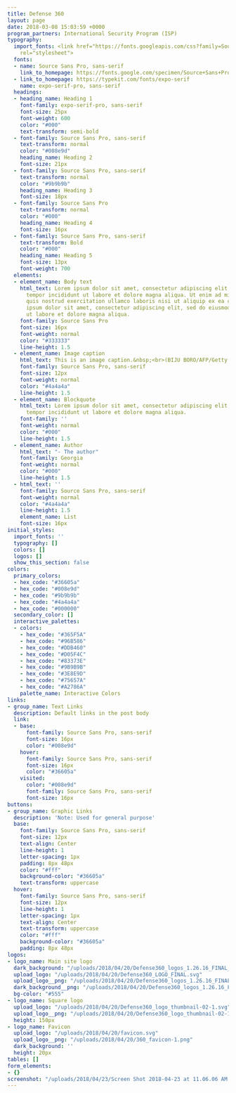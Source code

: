 ```yaml
---
title: Defense 360
layout: page
date: 2018-03-08 15:03:59 +0000
program_partners: International Security Program (ISP)
typography:
  import_fonts: <link href="https://fonts.googleapis.com/css?family=Source+Sans+Pro:400,700"
    rel="stylesheet">
  fonts:
  - name: Source Sans Pro, sans-serif
    link_to_homepage: https://fonts.google.com/specimen/Source+Sans+Pro
  - link_to_homepage: https://typekit.com/fonts/expo-serif
    name: expo-serif-pro, sans-serif
  headings:
  - heading_name: Heading 1
    font-family: expo-serif-pro, sans-serif
    font-size: 25px
    font-weight: 600
    color: "#000"
    text-transform: semi-bold
  - font-family: Source Sans Pro, sans-serif
    text-transform: normal
    color: "#008e9d"
    heading_name: Heading 2
    font-size: 21px
  - font-family: Source Sans Pro, sans-serif
    text-transform: normal
    color: "#9b9b9b"
    heading_name: Heading 3
    font-size: 18px
  - font-family: Source Sans Pro
    text-transform: normal
    color: "#000"
    heading_name: Heading 4
    font-size: 16px
  - font-family: Source Sans Pro, sans-serif
    text-transform: Bold
    color: "#000"
    heading_name: Heading 5
    font-size: 13px
    font-weight: 700
  elements:
  - element_name: Body text
    html_text: Lorem ipsum dolor sit amet, consectetur adipiscing elit, sed do eiusmod
      tempor incididunt ut labore et dolore magna aliqua. Ut enim ad minim veniam,
      quis nostrud exercitation ullamco laboris nisi ut aliquip ex ea commodo consequat.<br><br>Lorem
      ipsum dolor sit amet, consectetur adipiscing elit, sed do eiusmod tempor incididunt
      ut labore et dolore magna aliqua.
    font-family: Source Sans Pro
    font-size: 16px
    font-weight: normal
    color: "#333333"
    line-height: 1.5
  - element_name: Image caption
    html_text: This is an image caption.&nbsp;<br>(BIJU BORO/AFP/Getty Images)
    font-family: Source Sans Pro, sans-serif
    font-size: 12px
    font-weight: normal
    color: "#4a4a4a"
    line-height: 1.5
  - element_name: Blockquote
    html_text: Lorem ipsum dolor sit amet, consectetur adipiscing elit, sed do eiusmod
      tempor incididunt ut labore et dolore magna aliqua.
    font-family: ''
    font-weight: normal
    color: "#000"
    line-height: 1.5
  - element_name: Author
    html_text: "- The author"
    font-family: Georgia
    font-weight: normal
    color: "#000"
    line-height: 1.5
  - html_text: ''
    font-family: Source Sans Pro, sans-serif
    font-weight: normal
    color: "#4a4a4a"
    line-height: 1.5
    element_name: List
    font-size: 16px
initial_styles:
  import_fonts: ''
  typography: []
  colors: []
  logos: []
  show_this_section: false
colors:
  primary_colors:
  - hex_code: "#36605a"
  - hex_code: "#008e9d"
  - hex_code: "#9b9b9b"
  - hex_code: "#4a4a4a"
  - hex_code: "#000000"
  secondary_color: []
  interactive_palettes:
  - colors:
    - hex_code: "#365F5A"
    - hex_code: "#96B586"
    - hex_code: "#DDB460"
    - hex_code: "#D05F4C"
    - hex_code: "#83373E"
    - hex_code: "#9B9B9B"
    - hex_code: "#3E8E9D"
    - hex_code: "#75657A"
    - hex_code: "#A2786A"
    palette_name: Interactive Colors
links:
- group_name: Text Links
  description: Default links in the post body
  link:
  - base:
      font-family: Source Sans Pro, sans-serif
      font-size: 16px
      color: "#008e9d"
    hover:
      font-family: Source Sans Pro, sans-serif
      font-size: 16px
      color: "#36605a"
    visited:
      color: "#008e9d"
      font-family: Source Sans Pro, sans-serif
      font-size: 16px
buttons:
- group_name: Graphic Links
  description: 'Note: Used for general purpose'
  base:
    font-family: Source Sans Pro, sans-serif
    font-size: 12px
    text-align: Center
    line-height: 1
    letter-spacing: 1px
    padding: 8px 48px
    color: "#fff"
    background-color: "#36605a"
    text-transform: uppercase
  hover:
    font-family: Source Sans Pro, sans-serif
    font-size: 12px
    line-height: 1
    letter-spacing: 1px
    text-align: Center
    text-transform: uppercase
    color: "#fff"
    background-color: "#36605a"
    padding: 8px 48px
logos:
- logo_name: Main site logo
  dark_background: "/uploads/2018/04/20/Defense360_logos_1.26.16_FINAL_WHITE.svg"
  upload_logo: "/uploads/2018/04/20/Defense360_LOGO_FINAL.svg"
  upload_logo__png: "/uploads/2018/04/20/Defense360_logos_1.26.16_FINAL.png"
  dark_background__png: "/uploads/2018/04/20/Defense360_logos_1.26.16_FINAL_WHITE.png"
  bg-color: "#555"
- logo_name: Square logo
  upload_logo: "/uploads/2018/04/20/Defense360_logo_thumbnail-02-1.svg"
  upload_logo__png: "/uploads/2018/04/20/Defense360_logo_thumbnail-02-1.png"
  height: 150px
- logo_name: Favicon
  upload_logo: "/uploads/2018/04/20/favicon.svg"
  upload_logo__png: "/uploads/2018/04/20/360_favicon-1.png"
  dark_background: ''
  height: 20px
tables: []
form_elements:
- {}
screenshot: "/uploads/2018/04/23/Screen Shot 2018-04-23 at 11.06.06 AM.png"
---
```

